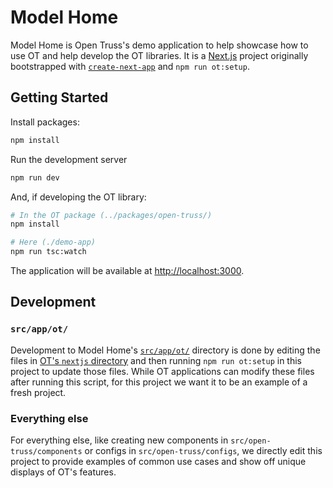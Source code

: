 # Model Home

Model Home is Open Truss's demo application to help showcase how to use OT and help develop the OT libraries. It is a [Next.js](https://nextjs.org/) project originally bootstrapped with [`create-next-app`](https://github.com/vercel/next.js/tree/canary/packages/create-next-app) and `npm run ot:setup`.

## Getting Started

Install packages:

```bash
npm install
```

Run the development server

```bash
npm run dev
```

And, if developing the OT library:
```bash
# In the OT package (../packages/open-truss/)
npm install

# Here (./demo-app)
npm run tsc:watch
```

The application will be available at [http://localhost:3000](http://localhost:3000).

## Development

### `src/app/ot/`

Development to Model Home's [`src/app/ot/`](./src/app/ot/) directory is done by editing the files in [OT's `nextjs` directory](../packages/open-truss/nextjs/) and then running `npm run ot:setup` in this project to update those files. While OT applications can modify these files after running this script, for this project we want it to be an example of a fresh project.

### Everything else

For everything else, like creating new components in `src/open-truss/components` or configs in `src/open-truss/configs`, we directly edit this project to provide examples of common use cases and show off unique displays of OT's features.
